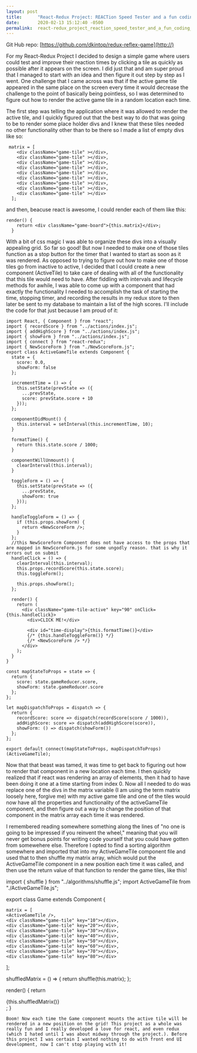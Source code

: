 ```yaml
---
layout: post
title:      "React-Redux Project: REACTion Speed Tester and a fun coding challenge "
date:       2020-02-13 15:12:40 -0500
permalink:  react-redux_project_reaction_speed_tester_and_a_fun_coding_challenge
---
```



Git Hub repo: [https://github.com/dkintop/redux-reflex-game](http://)


For my React-Redux Project I decided to design a simple game where users could test and improve their reaction times by clicking a tile as quickly as possible after it appears on the screen. I did just that and am super proud that I managed to start with an idea and then figure it out step by step as I went. One challenge that I came across was that if the active game tile appeared in the same place on the screen every time it would decrease the challenge to the point of basically being pointless, so I was determined to figure out how to render the active game tile in a random location each time. 

The first step was telling the application where it was allowed to render the active tile, and I quickly figured out that the best way to do that was going to be to render some place holder divs and I knew that these tiles needed no other functionality other than to be there so I made a list of empty divs like so:

```
 matrix = [
    <div className="game-tile" ></div>,
    <div className="game-tile" ></div>,
    <div className="game-tile" ></div>,
    <div className="game-tile" ></div>,
    <div className="game-tile" ></div>,
    <div className="game-tile" ></div>,
    <div className="game-tile" ></div>,
    <div className="game-tile" ></div>,
    <div className="game-tile" ></div>
  ];
```

and then, beacuse react is awesome, I could render each of them like this:

```
render() {
    return <div className="game-board">{this.matrix}</div>;
  }
```

With a bit of css magic I was able to organize these divs into a visually appealing grid. So far so good! But now I needed to make one of those tiles function as a stop button for the timer that I wanted to start as soon as it was rendered. As opposed to trying to figure out how to make one of those tiles go from inactive to active, I decided that I could create a new component (ActiveTile)  to take care of dealing with all of the functionality that this tile would need to have.   After fiddling with intervals and lifecycle methods for awhile, I was able to come up with a component that had exactly the functionality I needed to accomplish the task of starting the time, stopping timer, and recording the results in my redux store to then later be sent to my database to maintain a list of the high scores. I'll include the code for that just because I am proud of it: 

```
import React, { Component } from "react";
import { recordScore } from "../actions/index.js";
import { addHighScore } from "../actions/index.js";
import { showForm } from "../actions/index.js";
import { connect } from "react-redux";
import { NewScoreForm } from "./NewScoreForm.js";
export class ActiveGameTile extends Component {
  state = {
    score: 0.0,
    showForm: false
  };

  incrementTime = () => {
    this.setState(prevState => ({
      ...prevState,
      score: prevState.score + 10
    }));
  };

  componentDidMount() {
    this.interval = setInterval(this.incrementTime, 10);
  }

  formatTime() {
    return this.state.score / 1000;
  }

  componentWillUnmount() {
    clearInterval(this.interval);
  }

  toggleForm = () => {
    this.setState(prevState => ({
      ...prevState,
      showForm: true
    }));
  };

  handleToggleForm = () => {
    if (this.props.showForm) {
      return <NewScoreForm />;
    }
  };
  //this NewScoreform Component does not have access to the props that are mapped in NewScoreForm.js for some ungodly reason. that is why it errors out on submit
  handleClick = () => {
    clearInterval(this.interval);
    this.props.recordScore(this.state.score);
    this.toggleForm();

    this.props.showForm();
  };

  render() {
    return (
      <div className="game-tile-active" key="90" onClick={this.handleClick}>
        <div>CLICK ME!</div>

        <div id="time-display">{this.formatTime()}</div>
        {/* {this.handleToggleForm()} */}
        {/* <NewScoreForm /> */}
      </div>
    );
  }
}

const mapStateToProps = state => {
  return {
    score: state.gameReducer.score,
    showForm: state.gameReducer.score
  };
};

let mapDispatchToProps = dispatch => {
  return {
    recordScore: score => dispatch(recordScore(score / 1000)),
    addHighScore: score => dispatch(addHighScore(score)),
    showForm: () => dispatch(showForm())
  };
};

export default connect(mapStateToProps, mapDispatchToProps)(ActiveGameTile);
```


Now that that beast was tamed, it was time to get back to figuring out how to render that component in a new location each time. I then quickly realized that if react was rendering an array of elements, then it had to have been doing it one at a time starting from index 0. Now all I needed to do was replace one of the divs in the matrix variable (I am using the term matrix loosely here, forgive me) with my active game tile and one of the tiles would now have all the properties and functionality of the activeGameTile component, and then figure out a way to change the position of that component in the matrix array each time it was rendered. 

I remembered reading somewhere something along the lines of "no one is going to be impressed if you reinvent the wheel," meaning that you will never get bonus points for writing code yourself that you could have gotten from somewehere else. Therefore I opted to find a sorting algorithm somewhere and imported that into my ActiveGameTile component file and used that to then shuffle my matrix array, which would put the ActiveGameTile component in a new position each time it was called, and then use the return value of that function to render the game tiles, like this! 


import { shuffle } from "../algorithms/shuffle.js";
import ActiveGameTile from "./ActiveGameTile.js";


export class Game extends Component {
  
	
	matrix = [
    <ActiveGameTile />,
    <div className="game-tile" key="10"></div>,
    <div className="game-tile" key="20"></div>,
    <div className="game-tile" key="30"></div>,
    <div className="game-tile" key="40"></div>,
    <div className="game-tile" key="50"></div>,
    <div className="game-tile" key="60"></div>,
    <div className="game-tile" key="70"></div>,
    <div className="game-tile" key="80"></div>
  ];

  shuffledMatrix = () => {
    return shuffle(this.matrix);
  };

  render() {
    return <div className="game-board">{this.shuffledMatrix()}</div>;
  }
	
	Boom! Now each time the Game component mounts the active tile will be rendered in a new position on the grid! This project as a whole was really fun and I really developed a love for react, and even redux (which I hated until I was about midway through the project.). Before this project I was certain I wanted nothing to do with front end UI development, now I can't stop playing with it! 

